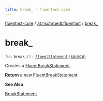 ```yaml
---
title: break_ - fluentast-core
---
```


[fluentast-core](../index.html) / [at.hschroedl.fluentast](index.html) / [break_](.)

# break_

`fun break_(): `[`FluentStatement`](../at.hschroedl.fluentast.ast.statement/-fluent-statement/index.html) [(source)](http://github.com/hschroedl/fluentast/tree/master/core/at.hschroedl.fluentast/Fluentast.kt#L94)

Creates a [FluentBreakStatement](../at.hschroedl.fluentast.ast.statement/-fluent-break-statement/index.html).

**Return**
a new [FluentBreakStatement](../at.hschroedl.fluentast.ast.statement/-fluent-break-statement/index.html).

**See Also**

[BreakStatement](https://help.eclipse.org/neon/topic/org.eclipse.jdt.doc.isv/reference/api/org/eclipse/jdt/core/dom/BreakStatement.html)

